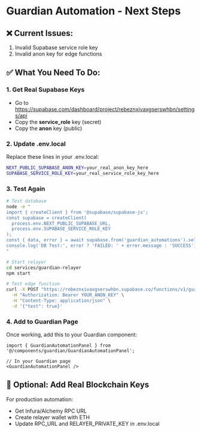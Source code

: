 # Guardian Automation - Next Steps

## ❌ Current Issues:
1. Invalid Supabase service role key
2. Invalid anon key for edge functions

## ✅ What You Need To Do:

### 1. Get Real Supabase Keys
- Go to https://supabase.com/dashboard/project/rebeznxivaxgserswhbn/settings/api
- Copy the **service_role** key (secret)
- Copy the **anon** key (public)

### 2. Update .env.local
Replace these lines in your .env.local:
```bash
NEXT_PUBLIC_SUPABASE_ANON_KEY=your_real_anon_key_here
SUPABASE_SERVICE_ROLE_KEY=your_real_service_role_key_here
```

### 3. Test Again
```bash
# Test database
node -e "
import { createClient } from '@supabase/supabase-js';
const supabase = createClient(
  process.env.NEXT_PUBLIC_SUPABASE_URL,
  process.env.SUPABASE_SERVICE_ROLE_KEY
);
const { data, error } = await supabase.from('guardian_automations').select('count');
console.log('DB Test:', error ? 'FAILED: ' + error.message : 'SUCCESS');
"

# Start relayer
cd services/guardian-relayer
npm start

# Test edge function
curl -X POST "https://rebeznxivaxgserswhbn.supabase.co/functions/v1/guardian-automation-propose" \
  -H "Authorization: Bearer YOUR_ANON_KEY" \
  -H "Content-Type: application/json" \
  -d '{"test": true}'
```

### 4. Add to Guardian Page
Once working, add this to your Guardian component:
```tsx
import { GuardianAutomationPanel } from '@/components/guardian/GuardianAutomationPanel';

// In your Guardian page
<GuardianAutomationPanel />
```

## 🔧 Optional: Add Real Blockchain Keys
For production automation:
- Get Infura/Alchemy RPC URL
- Create relayer wallet with ETH
- Update RPC_URL and RELAYER_PRIVATE_KEY in .env.local